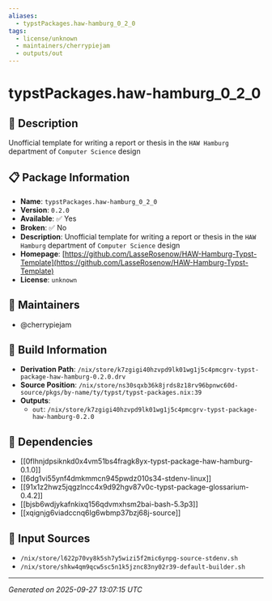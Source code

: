 ```yaml
---
aliases:
  - typstPackages.haw-hamburg_0_2_0
tags:
  - license/unknown
  - maintainers/cherrypiejam
  - outputs/out
---
```


# typstPackages.haw-hamburg_0_2_0

## 📝 Description

Unofficial template for writing a report or thesis in the `HAW Hamburg` department of `Computer Science` design

## 📋 Package Information

- **Name**: `typstPackages.haw-hamburg_0_2_0`
- **Version**: `0.2.0`
- **Available**: ✅ Yes
- **Broken**: ✅ No
- **Description**: Unofficial template for writing a report or thesis in the `HAW Hamburg` department of `Computer Science` design
- **Homepage**: [https://github.com/LasseRosenow/HAW-Hamburg-Typst-Template](https://github.com/LasseRosenow/HAW-Hamburg-Typst-Template)
- **License**: `unknown`
## 👥 Maintainers

- @cherrypiejam


## 🔧 Build Information

- **Derivation Path**: `/nix/store/k7zgigi40hzvpd9lk01wg1j5c4pmcgrv-typst-package-haw-hamburg-0.2.0.drv`
- **Source Position**: `/nix/store/ns30sqxb36k8jrds8z18rv96bpnwc60d-source/pkgs/by-name/ty/typst/typst-packages.nix:39`
- **Outputs**:
  - `out`:  `/nix/store/k7zgigi40hzvpd9lk01wg1j5c4pmcgrv-typst-package-haw-hamburg-0.2.0`

## 🔗 Dependencies

- [[0flhnjdpsiknkd0x4vm51bs4fragk8yx-typst-package-haw-hamburg-0.1.0]]
- [[6dg1vi55ynf4dmkmmcn945pwdz010s34-stdenv-linux]]
- [[91x1z2hwz5jqgzlncc4x9d92hgv87v0c-typst-package-glossarium-0.4.2]]
- [[bjsb6wdjykafnkixq156qdvmxhsm2bai-bash-5.3p3]]
- [[xqignjg6viadccnq6lg6wbmp37bzj68j-source]]

## 📁 Input Sources

- `/nix/store/l622p70vy8k5sh7y5wizi5f2mic6ynpg-source-stdenv.sh`
- `/nix/store/shkw4qm9qcw5sc5n1k5jznc83ny02r39-default-builder.sh`

---
*Generated on 2025-09-27 13:07:15 UTC*
